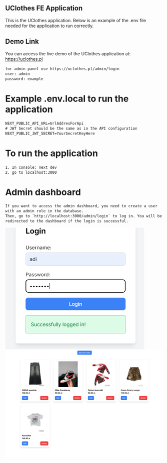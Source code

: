 ## UClothes FE Application

This is the UClothes application. Below is an example of the .env file needed for the application to run correctly.

## Demo Link

You can access the live demo of the UClothes application at: https://uclothes.pl
```
for admin panel use https://uclothes.pl/admin/login 
user: admin
password: example
```
# Example .env.local to run the application
```
NEXT_PUBLIC_API_URL=UrlAddresForApi
# JWT Secret should be the same as in the API configuration
NEXT_PUBLIC_JWT_SECRET=YourSecretKeyHere
```
# To run the application
```
1. In console: next dev
2. go to localhost:3000
```
# Admin dashboard
```
If you want to access the admin dashboard, you need to create a user with an admin role in the database.
Then, go to `http://localhost:3000/admin/login` to log in. You will be redirected to the dashboard if the login is successful.
```
[![img.png](screenshots%2Fimg.png)](https://github.com/Brylson123/NextJS-uChlothes-frontend/blob/main/screenshots/img.png)
[![img.png](screenshots%2Fimg_1.png)](https://github.com/Brylson123/NextJS-uChlothes-frontend/blob/main/screenshots/img_1.png)
